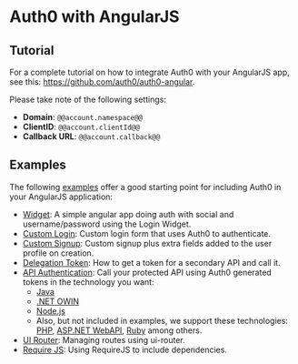 # Auth0 with AngularJS

## Tutorial

For a complete tutorial on how to integrate Auth0 with your AngularJS app, see this: <a target="_new" href="https://github.com/auth0/auth0-angular">https://github.com/auth0/auth0-angular</a>.

Please take note of the following settings:

* __Domain__: `@@account.namespace@@`
* __ClientID__: `@@account.clientId@@`
* __Callback URL__: `@@account.callback@@`

## Examples

The following [examples](https://github.com/auth0/auth0-angular/tree/master/examples) offer a good starting point for including Auth0 in your AngularJS application:

 * [Widget](https://github.com/auth0/auth0-angular/tree/master/examples/widget): A simple angular app doing auth with social and username/password using the Login Widget.
 * [Custom Login](https://github.com/auth0/auth0-angular/tree/master/examples/custom-login): Custom login form that uses Auth0 to authenticate.
 * [Custom Signup](https://github.com/auth0/auth0-angular/tree/master/examples/custom-signup): Custom signup plus extra fields added to the user profile on creation.
 * [Delegation Token](https://github.com/auth0/auth0-angular/tree/master/examples/delegation-token): How to get a token for a secondary API and call it.
 * [API Authentication](https://github.com/auth0/auth0-angular/tree/master/examples/api-authentication): Call your protected API using Auth0 generated tokens in the technology you want:
    * [Java](https://github.com/auth0/auth0-angular/tree/master/examples/api-authentication/java)
    * [.NET OWIN](https://github.com/auth0/auth0-angular/tree/master/examples/api-authentication/aspnet-owin)
    * [Node.js](https://github.com/auth0/auth0-angular/tree/master/examples/api-authentication/nodejs)
    * Also, but not included in examples, we support these technologies: [PHP](phpapi-tutorial), [ASP.NET WebAPI](aspnetwebapi-tutorial), [Ruby](rubyapi-tutorial) among others.
 * [UI Router](https://github.com/auth0/auth0-angular/tree/master/examples/ui-router): Managing routes using ui-router.
 * [Require JS](https://github.com/auth0/auth0-angular/tree/master/examples/requirejs): Using RequireJS to include dependencies.
